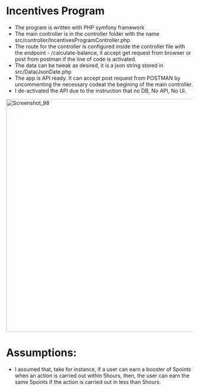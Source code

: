 # Incentives Program
* The program is written with PHP symfony framework
* The main controller is in the controller folder with the name src/controller/IncentivesProgramController.php
* The route for the controller is configured inside the controller file with the endpoint - /calculate-balance, 
it accept get request from browser or post from postman if the line of code is activated.
* The data can be tweak as desired, it is a json string stored in src/Data/JsonDate.php
* The app is API ready. It can accept post request from POSTMAN by uncommenting the necessary codeat the begining of the main controller. 
* I de-activated the API due to the instruction that no DB, No API, No UI.
<img width="626" alt="Screenshot_98" src="https://user-images.githubusercontent.com/8293802/187547746-341f24a7-33dc-4bf8-81f8-8b8de4fd4e44.png">



# Assumptions:
* I assumed that, take for instance, if a user can earn a booster of 5points when an action is carried out within 5hours, then, the user can earn the same 5points
if the action is carried out in less than 5hours.
